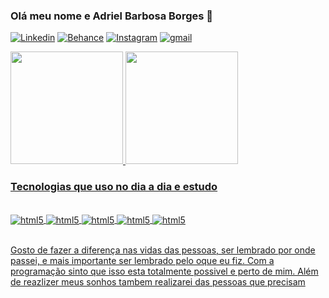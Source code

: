 ### Olá meu nome e Adriel Barbosa Borges 🤙
[![Linkedin](https://img.shields.io/badge/LinkedIn-0077B5?style=for-the-badge&logo=linkedin&logoColor=white)](https://www.linkedin.com/in/guilherme-almeida-048613182/) [![Behance](https://img.shields.io/badge/Behance-0054F7?style=for-the-badge&logo=behance&logoColor=white)](https://www.behance.net/guilheralmeida55) [![Instagram](https://img.shields.io/badge/Instagram-E4405F?style=for-the-badge&logo=instagram&logoColor=white)](https://www.instagram.com/guiamf/) [![gmail](https://img.shields.io/badge/Telegram-2CA5E0?style=for-the-badge&logo=telegram&logoColor=white)]()



<a href="https://github.com/ABBorges1">
<img height="180em" src="https://github-readme-stats.vercel.app/api?username=ABBorges1&show_icons=true&theme=dracula&include_all_commits=true&count_private=true"/>
<img height="180em" src="https://github-readme-stats.vercel.app/api/top-langs/?username=ABBorges1&layout=compact&langs_count=7&theme=dracula"/>


### Tecnologias que uso no dia a dia e estudo
<div style="display: inline_block"><br/>
    <img align="center" alt="html5" src="https://img.shields.io/badge/HTML5-E34F26?style=for-the-badge&logo=html5&logoColor=white" /> 
    <img align="center" alt="html5" src="https://img.shields.io/badge/CSS3-1572B6?style=for-the-badge&logo=css3&logoColor=whitee" /> 
    <img align="center" alt="html5" src="https://img.shields.io/badge/JavaScript-F7DF1E?style=for-the-badge&logo=javascript&logoColor=black" /> 
    <img align="center" alt="html5" src="https://img.shields.io/badge/Vue.js-35495E?style=for-the-badge&logo=vue.js&logoColor=4FC08D" /> 
    <img align="center" alt="html5" src="https://img.shields.io/badge/Node.js-43853D?style=for-the-badge&logo=node.js&logoColor=white" /> 

</div><br/>

<p>Gosto de fazer a diferença nas vidas das pessoas, ser lembrado por onde passei, e mais importante ser lembrado pelo oque eu fiz. Com a programação sinto que isso esta totalmente possivel e perto de mim. Além de reazlizer meus sonhos tambem realizarei das pessoas que precisam </p>
